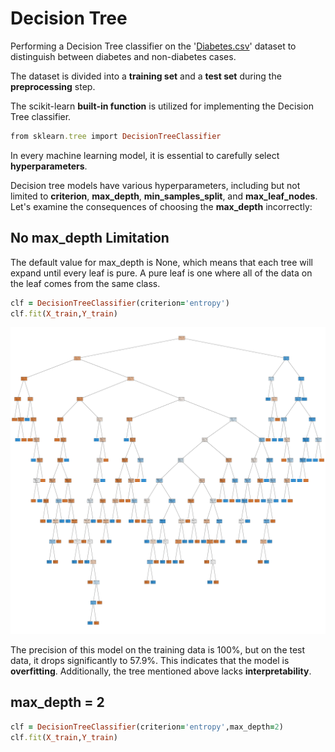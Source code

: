 # Decision Tree
Performing a Decision Tree classifier on the '[Diabetes.csv](https://github.com/fardinabbasi/Decision_Tree/blob/main/Diabetes.csv)' dataset to distinguish between diabetes and non-diabetes cases.

The dataset is divided into a **training set** and a **test set** during the **preprocessing** step.

The scikit-learn **built-in function** is utilized for implementing the Decision Tree classifier.
```ruby
from sklearn.tree import DecisionTreeClassifier
```
In every machine learning model, it is essential to carefully select **hyperparameters**.

Decision tree models have various hyperparameters, including but not limited to **criterion**, **max_depth**, **min_samples_split**, and **max_leaf_nodes**. Let's examine the consequences of choosing the **max_depth** incorrectly:
## No max_depth Limitation
The default value for max_depth is None, which means that each tree will expand until every leaf is pure. A pure leaf is one where all of the data on the leaf comes from the same class.
```ruby
clf = DecisionTreeClassifier(criterion='entropy')
clf.fit(X_train,Y_train)
```
<img src="/readme_images/1.png">

The precision of this model on the training data is 100%, but on the test data, it drops significantly to 57.9%. This indicates that the model is **overfitting**. 
Additionally, the tree mentioned above lacks **interpretability**.
## max_depth = 2

```ruby
clf = DecisionTreeClassifier(criterion='entropy',max_depth=2)
clf.fit(X_train,Y_train)
```
